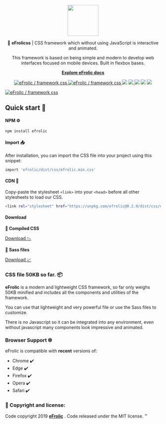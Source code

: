 <p align="center">
  <a href="https://efrolic.github.io/css/">
    <img src="https://efrolic.github.io/css/assets/images/efrolic-logo.png" width="100">
  </a>
</p>
<p align="center">
🔔 <strong>eFrolicss</strong> | CSS framework which without using JavaScript is interactive and animated.
</p>
<p align="center">
This framework is based on being simple and modern to develop web interfaces focused on mobile devices. Built in flexbox bases.
</p>
<p align="center"> <strong>
<a href="https://efrolic.github.io/css/start">Explore eFrolic docs</a>
  </strong>
</p>
<p align="center">
<a href="https://twitter.com/intent/tweet?text=Wow:&url=https%3A%2F%2Fgithub.com%2FEfraa%2FeFrolic">
<img src="https://img.shields.io/twitter/url/https/github.com/efrolic/css.svg?style=social" alt="eFrolic / framework css">
</a>
<a href="https://github.com/efrolic/css/blob/master/LICENSE">
<img src="https://img.shields.io/github/license/Efraa/eFrolic.svg" alt="eFrolic / framework css">
</a>
<img src="https://img.shields.io/badge/build-passing-brightgreen.svg">
<a href="https://github.com/awesome-css-group/awesome-css">
<img src="https://cdn.rawgit.com/sindresorhus/awesome/d7305f38d29fed78fa85652e3a63e154dd8e8829/media/badge.svg">
</a>
<img src="https://img.shields.io/badge/dependencies-none-blue.svg">
<img src="https://img.shields.io/npm/v/efrolic.svg">
<img src="https://img.shields.io/npm/dm/efrolic.svg">
</p>

<a href="https://efrolic.github.io/css/"><img src="https://efrolic.github.io/css/assets/images/efrolic-social.png" alt="eFrolic / framework css" style="max-width:100%;"></a>

## Quick start 🚀

#### NPM ⚙️

```bash
npm install efrolic
```

#### Import 📤

After installation, you can import the CSS file into your project using this snippet:

```bash
import 'efrolic/dist/css/efrolic.min.css'
```

#### CDN 🛬

Copy-paste the stylesheet <code>&lt;link></code> into your <code>&lt;head></code> before all other stylesheets to load our CSS.

```bash
<link rel="stylesheet" href="https://unpkg.com/efrolic@0.2.9/dist/css/efrolic.min.css">
```

#### Download

**📌 Compiled CSS**

<a href="https://efrolic.github.io/css/assets/download/eFrolic.zip">Download 📉</a>

**📌 Sass files**

<a href="https://efrolic.github.io/css/assets/download/eFrolic-Sass.zip">Download 📈</a>


### CSS file 50KB so far. 📦

**eFrolic** is a modern and lightweight CSS framework, so far only weighs 50KB minified and includes all the components and utilities of the framework.

You can use that lightweight and very powerful file or use the Sass files to customize.

There is no Javascript so it can be integrated into any environment, even without javascript many components look impressive and animated.

### Browser Support 🌐

eFrolic is compatible with **recent** versions of:

* Chrome ✔️
* Edge ✔️
* Firefox ✔️
* Opera ✔️
* Safari ✔️

### 📢 Copyright and license:

Code copyright 2019  [**eFrolic**](https://efrolic.github.io/css/) . Code released under the MIT license. ™️
